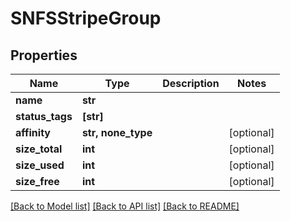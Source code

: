 # SNFSStripeGroup


## Properties

Name | Type | Description | Notes
------------ | ------------- | ------------- | -------------
**name** | **str** |  | 
**status_tags** | **[str]** |  | 
**affinity** | **str, none_type** |  | [optional] 
**size_total** | **int** |  | [optional] 
**size_used** | **int** |  | [optional] 
**size_free** | **int** |  | [optional] 

[[Back to Model list]](../#documentation-for-models) [[Back to API list]](../#documentation-for-api-endpoints) [[Back to README]](../)


